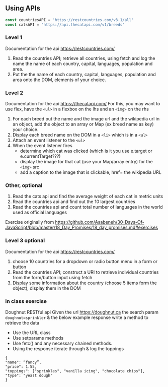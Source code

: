 ## Using APIs
```js
const countriesAPI = 'https://restcountries.com/v3.1/all'
const catsAPI = 'https://api.thecatapi.com/v1/breeds'
```

### Level 1
Documentation for the api https://restcountries.com/
1. Read the countries API; retrieve all countries,  using fetch and log the name the name of each country, capital, languages, population and area.     
2. Put the the name of each country, capital, languages, population and area onto the DOM, elements of your choice.

### Level 2
Documentation for the api https://thecatapi.com/ 
For this, you may want to use flex,  have the `<ul>` in a flexbox on the lhs and an `<img>` on the rhs
1. For each breed put the name and the image url and the wikipedia url in an object, add the object to an array or Map (ex breed name as key) your choice.
2. Display each breed name on the DOM in a `<li>` which is in a `<ul>` 
3. Attach an event listener to the `<ul>` 
4. When the event listener fires 
   * determine which cat was clicked (which is it you use e.target or e.currentTarget???)
   * display the image for that cat (use your Map/array entry) for the `<img>` src
   * add a caption to the image that is clickable, href= the wikipedia URL

### Other, optional
1. Read the cats api and find the average weight of each cat in metric units
2. Read the countries api and find out the 10 largest countries
3. Read the countries api and count total number of languages in the world used as official languages

Exercise originally from   https://github.com/Asabeneh/30-Days-Of-JavaScript/blob/master/18_Day_Promises/18_day_promises.md#exercises  
### Level 3 optional
Documentation for the api https://restcountries.com/
1. choose 10 countries for a dropdown or radio button menu in a form or button
1. Read the countries API; construct a URI to retrieve individual countries from the form/button input using fetch 
2. Display some information about the country (choose  5 items form the object), display them in the DOM

### in class exercise
Doughnut RESTful api
Given the url https://doughnut.ca the search param `doughnut=sprinkler`  & the below example response write a method to retrieve the data 
* Use the URL class
* Use setparams methods
* Use fetc() and any necessary chained methods.
* Using the response iterate through & log the toppings
```JS
{
"name": “fancy”, 
"price": 1.55, 
"toppings": ["sprinkles", "vanilla icing", "chocolate chips"],    
"type": "yeast dough"
}
```
